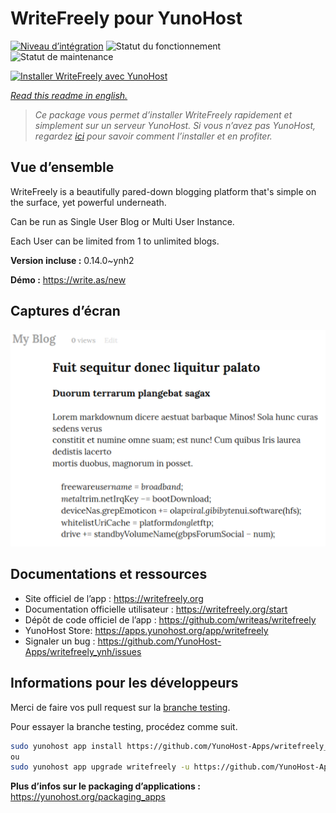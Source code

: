 <!--
N.B.: This README was automatically generated by https://github.com/YunoHost/apps/tree/master/tools/README-generator
It shall NOT be edited by hand.
-->

# WriteFreely pour YunoHost

[![Niveau d’intégration](https://dash.yunohost.org/integration/writefreely.svg)](https://dash.yunohost.org/appci/app/writefreely) ![Statut du fonctionnement](https://ci-apps.yunohost.org/ci/badges/writefreely.status.svg) ![Statut de maintenance](https://ci-apps.yunohost.org/ci/badges/writefreely.maintain.svg)

[![Installer WriteFreely avec YunoHost](https://install-app.yunohost.org/install-with-yunohost.svg)](https://install-app.yunohost.org/?app=writefreely)

*[Read this readme in english.](./README.md)*

> *Ce package vous permet d’installer WriteFreely rapidement et simplement sur un serveur YunoHost.
Si vous n’avez pas YunoHost, regardez [ici](https://yunohost.org/#/install) pour savoir comment l’installer et en profiter.*

## Vue d’ensemble

WriteFreely is a beautifully pared-down blogging platform that's simple on the surface, yet powerful underneath.

Can be run as Single User Blog or Multi User Instance.

Each User can be limited from 1 to unlimited blogs.

**Version incluse :** 0.14.0~ynh2

**Démo :** https://write.as/new

## Captures d’écran

![Capture d’écran de WriteFreely](./doc/screenshots/screenshots2.png)

## Documentations et ressources

* Site officiel de l’app : <https://writefreely.org>
* Documentation officielle utilisateur : <https://writefreely.org/start>
* Dépôt de code officiel de l’app : <https://github.com/writeas/writefreely>
* YunoHost Store: <https://apps.yunohost.org/app/writefreely>
* Signaler un bug : <https://github.com/YunoHost-Apps/writefreely_ynh/issues>

## Informations pour les développeurs

Merci de faire vos pull request sur la [branche testing](https://github.com/YunoHost-Apps/writefreely_ynh/tree/testing).

Pour essayer la branche testing, procédez comme suit.

``` bash
sudo yunohost app install https://github.com/YunoHost-Apps/writefreely_ynh/tree/testing --debug
ou
sudo yunohost app upgrade writefreely -u https://github.com/YunoHost-Apps/writefreely_ynh/tree/testing --debug
```

**Plus d’infos sur le packaging d’applications :** <https://yunohost.org/packaging_apps>